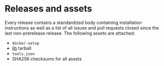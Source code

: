# Releases and assets

Every release contains a standardized body containing installation instructions as well as a list of all issues and pull requests closed since the last non-prerelease release. The following assets are attached:

- `docker-setup`
- [lib](libs.md) tarball
- `tools.json`
- SHA256 checksums for all assets
